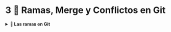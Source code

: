 # 3 🌿 Ramas, Merge y Conflictos en Git

<details>
  <summary><strong>🌱 Las ramas en Git</strong></summary>

### ¿Qué es una rama?
Una rama es una instantánea (snapshot) del estado del código.  
A nivel técnico, es un nuevo apuntador hacia una de las confirmaciones (commits).

### ¿Para qué sirven?
- Desarrollar de forma no lineal
- Fomentar el trabajo colaborativo
- Probar ideas sin afectar el código principal


    <img src="https://res.cloudinary.com/snyk/images/f_auto,q_auto/w_1240,h_384,c_scale/v1/wordpress-sync/image1-11/image1-11-1240x384.png" width="600" />
</details>
